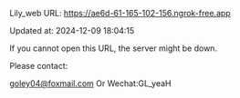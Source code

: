 Lily_web URL: https://ae6d-61-165-102-156.ngrok-free.app

Updated at: 2024-12-09 18:04:15

If you cannot open this URL, the server might be down.

Please contact: 

goley04@foxmail.com Or Wechat:GL_yeaH